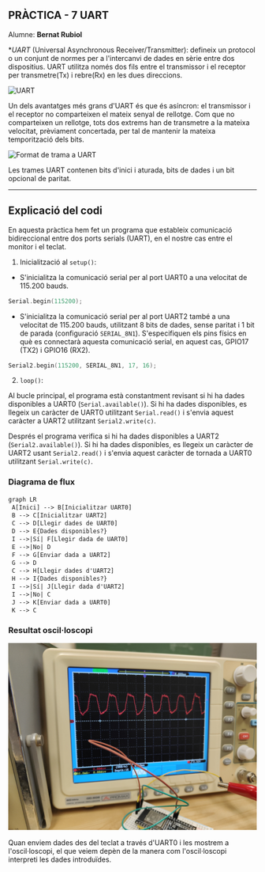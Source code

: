 ## **PRÀCTICA - 7 UART**

Alumne: **Bernat Rubiol**


**UART* (Universal Asynchronous Receiver/Transmitter): defineix un protocol o un conjunt de normes per a l'intercanvi de dades en sèrie entre dos dispositius. UART utilitza només dos fils entre el transmissor i el receptor per transmetre(Tx) i rebre(Rx) en les dues direccions.

![UART](https://cdn.rohde-schwarz.com/pws/solution/research___education_1/educational_resources_/oscilloscope_and_probe_fundamentals/05_Understanding-UART_01_w1280_hX.png)

Un dels avantatges més grans d'UART és que és asíncron: el transmissor i el receptor no comparteixen el mateix senyal de rellotge. Com que no comparteixen un rellotge, tots dos extrems han de transmetre a la mateixa velocitat, prèviament concertada, per tal de mantenir la mateixa temporització dels bits.

![Format de trama a UART](https://cdn.rohde-schwarz.com/pws/solution/research___education_1/educational_resources_/oscilloscope_and_probe_fundamentals/05_Understanding-UART_02_w640_hX.png)

Les trames UART contenen bits d'inici i aturada, bits de dades i un bit opcional de paritat.

----


## Explicació del codi

En aquesta pràctica hem fet un programa que estableix comunicació bidireccional entre dos ports serials (UART), en el nostre cas entre el monitor i el teclat.

1. Inicialització al `setup()`:

- S'inicialitza la comunicació serial per al port UART0 a una velocitat de 115.200 bauds.

```cpp
Serial.begin(115200);
```
- S'inicialitza la comunicació serial per al port UART2 també a una velocitat de 115.200 bauds, utilitzant 8 bits de dades, sense paritat i 1 bit de parada (configuració `SERIAL_8N1`). S'especifiquen els pins físics en què es connectarà aquesta comunicació serial, en aquest cas, GPIO17 (TX2) i GPIO16 (RX2).

```cpp
Serial2.begin(115200, SERIAL_8N1, 17, 16);
```

2. `loop()`:

Al bucle principal, el programa està constantment revisant si hi ha dades disponibles a UART0 (`Serial.available()`). Si hi ha dades disponibles, es llegeix un caràcter de UART0 utilitzant `Serial.read()` i s'envia aquest caràcter a UART2 utilitzant `Serial2.write(c)`.

Després el programa verifica si hi ha dades disponibles a UART2 (`Serial2.available()`). Si hi ha dades disponibles, es llegeix un caràcter de UART2 usant `Serial2.read()` i s'envia aquest caràcter de tornada a UART0 utilitzant `Serial.write(c)`.



### Diagrama de flux
```mermaid
graph LR
 A[Inici] --> B[Inicialitzar UART0]
 B --> C[Inicialitzar UART2]
 C --> D[Llegir dades de UART0]
 D --> E{Dades disponibles?}
 I -->|Sí| F[Llegir dada de UART0]
 E -->|No| D
 F --> G[Enviar dada a UART2]
 G --> D
 C --> H[Llegir dades d'UART2]
 H --> I{Dades disponibles?}
 I -->|Sí| J[Llegir dada d'UART2]
 I -->|No| C
 J --> K[Enviar dada a UART0]
 K --> C

```

### Resultat oscil·loscopi

![Oscil·loscopi](IMG20240429192850.jpg)



Quan enviem dades des del teclat a través d'UART0 i les mostrem a l'oscil·loscopi, el que veiem depèn de la manera com l'oscil·loscopi interpreti les dades introduïdes.